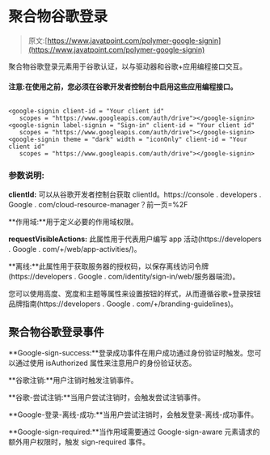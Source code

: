 # 聚合物谷歌登录

> 原文:[https://www.javatpoint.com/polymer-google-signin](https://www.javatpoint.com/polymer-google-signin)

聚合物谷歌登录元素用于谷歌认证，以与驱动器和谷歌+应用编程接口交互。

#### 注意:在使用之前，您必须在谷歌开发者控制台中启用这些应用编程接口。

```

<google-signin client-id = "Your client id"
   scopes = "https://www.googleapis.com/auth/drive"></google-signin>
<google-signin label-signin = "Sign-in" client-id = "Your client id"
   scopes = "https://www.googleapis.com/auth/drive"></google-signin>
<google-signin theme = "dark" width = "iconOnly" client-id = "Your client id"
   scopes = "https://www.googleapis.com/auth/drive"></google-signin>

```

### 参数说明:

**clientId:** 可以从谷歌开发者控制台获取 clientId。https://console . developers . Google . com/cloud-resource-manager？前一页=%2F

**作用域:**用于定义必要的作用域权限。

**requestVisibleActions:** 此属性用于代表用户编写 app 活动(https://developers . Google . com/+/web/app-activities/)。

**离线:**此属性用于获取服务器的授权码，以保存离线访问令牌(https://developers . Google . com/identity/sign-in/web/服务器端流)。

您可以使用高度、宽度和主题等属性来设置按钮的样式，从而遵循谷歌+登录按钮品牌指南(https://developers . Google . com/+/branding-guidelines)。

## 聚合物谷歌登录事件

**Google-sign-success:**登录成功事件在用户成功通过身份验证时触发。您可以通过使用 isAuthorized 属性来注意用户的身份验证状态。

**谷歌注销:**用户注销时触发注销事件。

**谷歌-尝试注销:**当用户尝试注销时，会触发尝试注销事件。

**Google-登录-离线-成功:**当用户尝试注销时，会触发登录-离线-成功事件。

**Google-sign-required:**当作用域需要通过 Google-sign-aware 元素请求的额外用户权限时，触发 sign-required 事件。